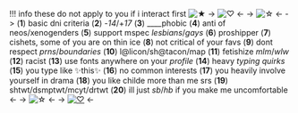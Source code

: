 !!! info these do not apply to you if i interact first ![★](https://barbara.crd.co/assets/images/gallery18/cde0e939_original.gif?v=115e6ed7)
-> ![♡](https://i.postimg.cc/T35shpX6/ezgif-3-c8414c1a50.gif) <-
-> ![☆](https://64.media.tumblr.com/225fbdb4e0a4c95f2ba59153dfa0adc8/5632ba96b7a859c5-31/s400x600/23c5e39e54be80eae70117c072515d337bed2ce8.gifv) <-
-> (**1**) basic dni criteria (**2**) -*14*/+*17* (**3**) ____phobic (**4**) anti of neos/xenogenders (**5**) support mspec *lesbians*/*gays* (**6**) proshipper (**7**) cishets, some of you are on thin ice (**8**) not critical of your favs (**9**) dont respect *prns*/*boundaries* (**10**) l@licon/sh@tacon/map (**11**) fetishize *mlm*/*wlw* (**12**) racist (**13**) use fonts anywhere on your *profile* (**14**) heavy *typing quirks* (**15**) you type like ✨this✨ (**16**) no common interests (**17**) you heavily involve yourself in drama (**18**) you like childe more than me srs (**19**) shtwt/dsmptwt/mcyt/drtwt (**20**) ill just *sb*/*hb* if you make me uncomfortable <-
-> ![☆](https://64.media.tumblr.com/795b7c03bcc2af3dc4ec5c4026fee9da/5632ba96b7a859c5-0c/s500x750/8978ba8dc7a69accebf58173f4259a33a8db33ef.gifv) <-
-> [![♡](https://i.postimg.cc/Zn0jDPHs/ezgif-5-a33ba1a2e0.gif)](https://rentry.co/idoIl) <-